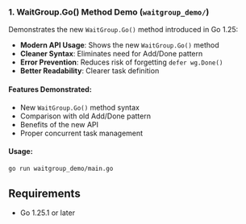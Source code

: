 ### 1. WaitGroup.Go() Method Demo (`waitgroup_demo/`)

Demonstrates the new `WaitGroup.Go()` method introduced in Go 1.25:

- **Modern API Usage**: Shows the new `WaitGroup.Go()` method
- **Cleaner Syntax**: Eliminates need for Add/Done pattern  
- **Error Prevention**: Reduces risk of forgetting `defer wg.Done()`
- **Better Readability**: Clearer task definition

#### Features Demonstrated:
- New `WaitGroup.Go()` method syntax
- Comparison with old Add/Done pattern
- Benefits of the new API
- Proper concurrent task management

#### Usage:
```bash
go run waitgroup_demo/main.go
```
## Requirements

- Go 1.25.1 or later